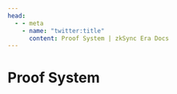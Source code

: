 ```yaml
---
head:
  - - meta
    - name: "twitter:title"
      content: Proof System | zkSync Era Docs
---
```


# Proof System
